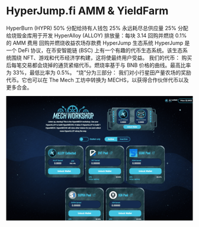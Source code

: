# HyperJump.fi AMM & YieldFarm

HyperBurn (HYPR) 50% 分配给持有人钱包 25% 永远耗尽总供应量 25% 分配给烧毁金库用于开发 HyperAlloy (ALLOY) 排放量：每块 3.14 回购并燃烧 0.1% 的 AMM 费用 回购并燃烧收益农场存款费
HyperJump 生态系统
HyperJump 是一个 DeFi 协议，在币安智能链 (BSC) 上有一个有趣的代币生态系统。该生态系统围绕 NFT、游戏和代币经济学构建，这将使最终用户受益。
我们的代币：
购买后每笔交易都会烧掉的通货紧缩代币。燃烧率基于与 BNB 价格的曲线。最高比率为 33%，最低比率为 0.5%。 “烧”分为三部分：
我们对小行星田产量农场的奖励代币。它也可以在 The Mech 工坊中转换为 MECHS，以获得合作伙伴代币以及更多合金。

![hyperjumpfiammyieldfarm-dapp-defi-bsc-image2_105ac40582a1c2ea2c788e6d6588ae47](hyperjumpfiammyieldfarm-dapp-defi-bsc-image2_105ac40582a1c2ea2c788e6d6588ae47.png)

